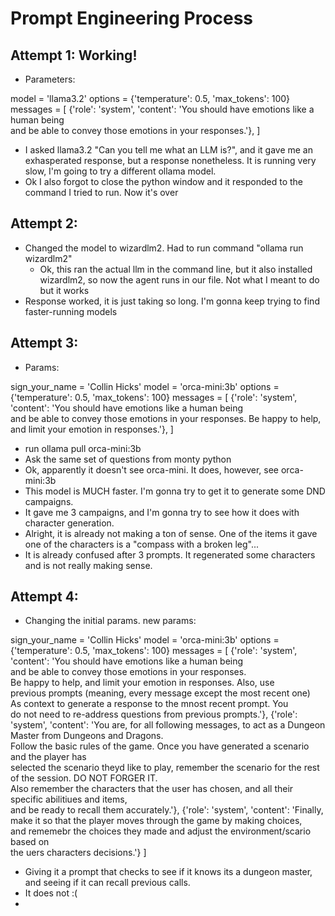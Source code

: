 # Prompt Engineering Process

## Attempt 1: Working! 
- Parameters:

model = 'llama3.2'
options = {'temperature': 0.5, 'max_tokens': 100}
messages = [
  {'role': 'system', 'content': 'You should have emotions like a human being \
  and be able to convey those emotions in your responses.'},
]

- I asked llama3.2 "Can you tell me what an LLM is?", and it gave me an exhasperated response, but a response nonetheless. It is running very slow, I'm going to try a different ollama model.
- Ok I also forgot to close the python window and it responded to the command I tried to run. Now it's over


## Attempt 2: 
- Changed the model to wizardlm2. Had to run command "ollama run wizardlm2"
    - Ok, this ran the actual llm in the command line, but it also installed wizardlm2, so now the agent runs in our file. Not what I meant to do but it works
- Response worked, it is just taking so long. I'm gonna keep trying to find faster-running models

## Attempt 3:
- Params:

sign_your_name = 'Collin Hicks'
model = 'orca-mini:3b'
options = {'temperature': 0.5, 'max_tokens': 100}
messages = [
  {'role': 'system', 'content': 'You should have emotions like a human being \
  and be able to convey those emotions in your responses. Be happy to help, and limit your emotion in responses.'},
]


- run ollama pull orca-mini:3b
- Ask the same set of questions from monty python
- Ok, apparently it doesn't see orca-mini. It does, however, see orca-mini:3b
- This model is MUCH faster. I'm gonna try to get it to generate some DND campaigns.
- It gave me 3 campaigns, and I'm gonna try to see how it does with character generation.
- Alright, it is already not making a ton of sense. One of the items it gave one of the characters is a "compass with a broken leg"...
- It is already confused after 3 prompts. It regenerated some characters and is not really making sense.

## Attempt 4:
- Changing the initial params.
new params:

sign_your_name = 'Collin Hicks'
model = 'orca-mini:3b'
options = {'temperature': 0.5, 'max_tokens': 100}
messages = [
  {'role': 'system', 'content': 
  'You should have emotions like a human being \
  and be able to convey those emotions in your responses. \
  Be happy to help, and limit your emotion in responses. Also, use \
    previous prompts (meaning, every message except the most recent one) \
      As context to generate a response to the mnost recent prompt. You \
        do not need to re-address questions from previous prompts.'},
  {'role': 'system', 'content': 
  'You are, for all following messages, to act as a Dungeon Master from Dungeons and Dragons. \
    Follow the basic rules of the game. Once you have generated a scenario and the player has \
      selected the scenario theyd like to play, remember the scenario for the rest of the session. DO NOT FORGER IT. \
        Also remember the characters that the user has chosen, and all their specific abilitiues and items, \
          and be ready to recall them accurately.'},
  {'role': 'system', 'content': 
  'Finally, make it so that the player moves through the game by making choices, \
    and rememebr the choices they made and adjust the environment/scario based on\
       the uers characters decisions.'}
]


- Giving it a prompt that checks to see if it knows its a dungeon master, and seeing if it can recall previous calls.
- It does not :(
- 


